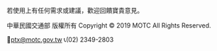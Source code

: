 若使用上有任何需求或建議，歡迎回饋寶貴意見。

中華民國交通部 版權所有 Copyright © 2019 MOTC All Rights Reserved.

📧ptx@motc.gov.tw 📞(02) 2349-2803
